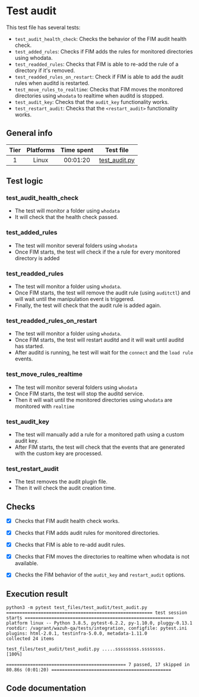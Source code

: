 # Test audit
This test file has several tests:
- `test_audit_health_check`: Checks the behavior of the FIM audit health check.
- `test_added_rules`: Checks if FIM adds the rules for monitored directories using whodata.
- `test_readded_rules`: Checks that FIM is able to re-add the rule of a directory if it's removed.
- `test_readded_rules_on_restart`: Check if FIM is able to add the audit rules when auditd is restarted.
- `test_move_rules_to_realtime`: Checks that FIM moves the monitored directories using `whodata` to realtime when auditd is stopped.
- `test_audit_key`: Checks that the `audit_key` functionality works.
- `test_restart_audit`: Checks that the `<restart_audit>` functionality works.
## General info

| Tier | Platforms | Time spent| Test file |
|:--:|:--:|:--:|:--:|
| 1 | Linux | 00:01:20 | [test_audit.py](../../../../../../tests/integration/test_fim/test_files/test_audit/test_audit.py)|

## Test logic

### test_audit_health_check
- The test will monitor a folder using `whodata`
- It will check that the health check passed.

### test_added_rules
- The test will monitor several folders using `whodata`
- Once FIM starts, the test will check if the a rule for every monitored directory is added

### test_readded_rules
- The test will monitor a folder using `whodata`.
- Once FIM starts, the test will remove the audit rule (using `auditctl`) and will wait until the manipulation event is triggered.
- Finally, the test will check that the audit rule is added again.

### test_readded_rules_on_restart
- The test will monitor a folder using `whodata`.
- Once FIM starts, the test will restart auditd and it will wait until auditd has started.
- After auditd is running, he test will wait for the `connect` and the `load rule` events.

### test_move_rules_realtime
- The test will monitor several folders using `whodata`
- Once FIM starts, the test will stop the auditd service.
- Then it will wait until the monitored directories using `whodata` are monitored with `realtime`

### test_audit_key
- The test will manually add a rule for a monitored path using a custom audit key.
- After FIM starts, the test will check that the events that are generated with the custom key are processed.

### test_restart_audit
- The test removes the audit plugin file.
- Then it will check the audit creation time.
## Checks

- [x] Checks that FIM audit health check works.
- [X] Checks that FIM adds audit rules for monitored directories.
- [X] Checks that FIM is able to re-add audit rules.
- [X] Checks that FIM moves the directories to realtime when whodata is not available.
- [X] Checks the FIM behavior of the `audit_key` and `restart_audit` options.


## Execution result

```
python3 -m pytest test_files/test_audit/test_audit.py
======================================================= test session starts ========================================================
platform linux -- Python 3.8.5, pytest-6.2.2, py-1.10.0, pluggy-0.13.1
rootdir: /vagrant/wazuh-qa/tests/integration, configfile: pytest.ini
plugins: html-2.0.1, testinfra-5.0.0, metadata-1.11.0
collected 24 items

test_files/test_audit/test_audit.py .....sssssssss.ssssssss.                                                                 [100%]

============================================= 7 passed, 17 skipped in 80.86s (0:01:20) =============================================

```

## Code documentation

<!-- ::: tests.integration.test_fim.test_files.test_audit.test_audit -->
